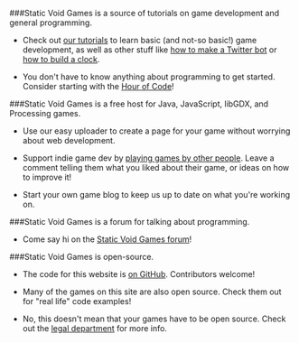 ###Static Void Games is a source of tutorials on game development and general programming.

- Check out [our tutorials](http://staticvoidgames.com/tutorials) to learn basic (and not-so basic!) game development, as well as other stuff like [how to make a Twitter bot](http://staticvoidgames.com/tutorials/howTo/twitterBot) or [how to build a clock](http://staticvoidgames.com/tutorialsContent/howTo/clock.markdown).

- You don't have to know anything about programming to get started. Consider starting with the [Hour of Code](http://staticvoidgames.com/tutorials/hourOfCode/index)!

###Static Void Games is a free host for Java, JavaScript, libGDX, and Processing games.

 - Use our easy uploader to create a page for your game without worrying about web development.
 
 - Support indie game dev by [playing games by other people](http://staticvoidgames.com/games). Leave a comment telling them what you liked about their game, or ideas on how to improve it!
 
 - Start your own game blog to keep us up to date on what you're working on.
 
 ###Static Void Games is a forum for talking about programming.
 
 - Come say hi on the [Static Void Games forum](http://forum.staticvoidgames.com/)!
 
 ###Static Void Games is open-source.
 
 - The code for this website is [on GitHub](https://github.com/KevinWorkman/StaticVoidGames). Contributors welcome!
 
 - Many of the games on this site are also open source. Check them out for "real life" code examples!
 
 - No, this doesn't mean that your games have to be open source. Check out the [legal department](http://staticvoidgames.com/about/legal) for more info.